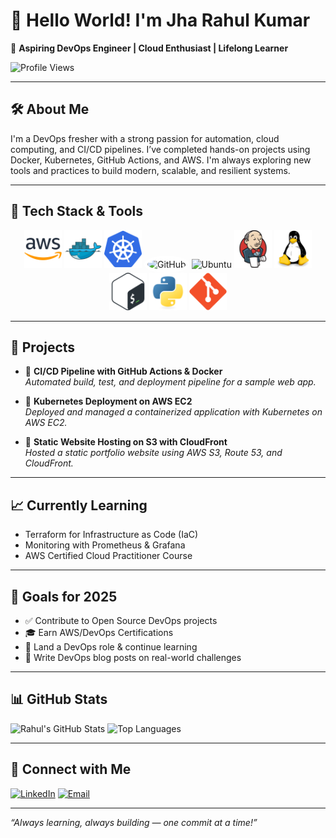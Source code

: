 # 👋 Hello World! I'm Jha Rahul Kumar

🚀 **Aspiring DevOps Engineer | Cloud Enthusiast | Lifelong Learner**

![Profile Views](https://komarev.com/ghpvc/?username=Rahul90053&color=blueviolet&style=flat-square)

---

## 🛠️ About Me

I'm a DevOps fresher with a strong passion for automation, cloud computing, and CI/CD pipelines. I’ve completed hands-on projects using Docker, Kubernetes, GitHub Actions, and AWS. I'm always exploring new tools and practices to build modern, scalable, and resilient systems.

---

## 🔧 Tech Stack & Tools

<p align="center">
  <img src="https://raw.githubusercontent.com/devicons/devicon/master/icons/amazonwebservices/amazonwebservices-original-wordmark.svg" alt="AWS" width="60" height="60"/>
  <img src="https://raw.githubusercontent.com/devicons/devicon/master/icons/docker/docker-original.svg" alt="Docker" width="60" height="60"/>
  <img src="https://raw.githubusercontent.com/devicons/devicon/master/icons/kubernetes/kubernetes-plain.svg" alt="Kubernetes" width="60" height="60"/>
  <img src="https://upload.wikimedia.org/wikipedia/commons/9/91/Octicons-mark-github.svg" alt="GitHub" width="60" height="60" style="background:white; border-radius:50%; padding:5px"/>
  <img src="https://upload.wikimedia.org/wikipedia/commons/3/3a/Ubuntu_logo_2022.svg" alt="Ubuntu" width="60" height="60"/>
  <img src="https://raw.githubusercontent.com/devicons/devicon/master/icons/jenkins/jenkins-original.svg" alt="Jenkins" width="60" height="60"/>
  <img src="https://raw.githubusercontent.com/devicons/devicon/master/icons/linux/linux-original.svg" alt="Linux" width="60" height="60"/>
  <img src="https://raw.githubusercontent.com/devicons/devicon/master/icons/bash/bash-original.svg" alt="Bash" width="60" height="60"/>
  <img src="https://raw.githubusercontent.com/devicons/devicon/master/icons/python/python-original.svg" alt="Python" width="60" height="60"/>
  <img src="https://raw.githubusercontent.com/devicons/devicon/master/icons/git/git-original.svg" alt="Git" width="60" height="60"/>
</p>




---

## 📂 Projects

- 🔸 **CI/CD Pipeline with GitHub Actions & Docker**  
  *Automated build, test, and deployment pipeline for a sample web app.*

- 🔸 **Kubernetes Deployment on AWS EC2**  
  *Deployed and managed a containerized application with Kubernetes on AWS EC2.*

- 🔸 **Static Website Hosting on S3 with CloudFront**  
  *Hosted a static portfolio website using AWS S3, Route 53, and CloudFront.*

---

## 📈 Currently Learning

- Terraform for Infrastructure as Code (IaC)  
- Monitoring with Prometheus & Grafana  
- AWS Certified Cloud Practitioner Course

---

## 🎯 Goals for 2025

- ✅ Contribute to Open Source DevOps projects  
- 🎓 Earn AWS/DevOps Certifications  
- 💼 Land a DevOps role & continue learning  
- 📘 Write DevOps blog posts on real-world challenges

---

## 📊 GitHub Stats

![Rahul's GitHub Stats](https://github-readme-stats.vercel.app/api?username=Rahul90053&show_icons=true&theme=radical)
![Top Languages](https://github-readme-stats.vercel.app/api/top-langs/?username=Rahul90053&layout=compact&theme=radical)

---

## 🔗 Connect with Me

[![LinkedIn](https://img.shields.io/badge/LinkedIn-blue?style=for-the-badge&logo=linkedin&logoColor=white)](https://linkedin.com/in/jha-rahulkumar)
[![Email](https://img.shields.io/badge/Gmail-D14836?style=for-the-badge&logo=gmail&logoColor=white)](mailto:jha702251@gmail.com)

---

_“Always learning, always building — one commit at a time!”_
